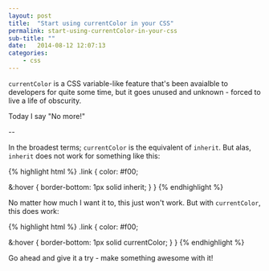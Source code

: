 ```yaml
---
layout: post
title:  "Start using currentColor in your CSS"
permalink: start-using-currentColor-in-your-css
sub-title: ""
date:   2014-08-12 12:07:13
categories: 
    - css
---
```


<code>currentColor</code> is a CSS variable-like feature that's been avaialble to developers for quite some time, but it goes unused and unknown - forced to live a life of obscurity.

Today I say "No more!"

--

In the broadest terms; <code>currentColor</code> is the equivalent of <code>inherit</code>. But alas, <code>inherit</code> does not work for something like this: 

{% highlight html %}
.link {
  color: #f00;
  
  &:hover {
    border-bottom: 1px solid inherit;
  }
}
{% endhighlight %}

No matter how much I want it to, this just won't work. But with <code>currentColor</code>, this does work:

{% highlight html %}
.link {
  color: #f00;
  
  &:hover {
    border-bottom: 1px solid currentColor;
  }
}
{% endhighlight %}


Go ahead and give it a try - make something awesome with it! 
